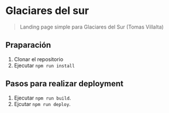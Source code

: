 # Glaciares del sur
> Landing page simple para Glaciares del Sur (Tomas Villalta)

## Praparación
1. Clonar el repositorio
2. Ejecutar `npm run install`

## Pasos para realizar deployment
1. Ejecutar `npm run build`.
2. Ejcutar `npm run deploy`.